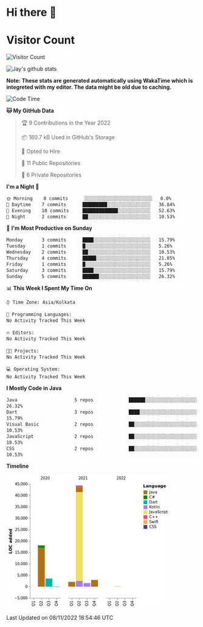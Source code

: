 # Hi there 👋 

# Visitor Count
![Visitor Count](https://profile-counter.glitch.me/jay-buddhdev/count.svg)

![Jay's github stats](https://github-readme-stats.vercel.app/api?username=jay-buddhdev&show_icons=true&theme=chartreuse-dark)

**Note: These stats are generated automatically using WakaTime which is integreted with my editor. The data might be old due to caching.**

<!--START_SECTION:waka-->
![Code Time](http://img.shields.io/badge/Code%20Time-155%20hrs%2017%20mins-blue)

**🐱 My GitHub Data** 

> 🏆 9 Contributions in the Year 2022
 > 
> 📦 160.7 kB Used in GitHub's Storage 
 > 
> 💼 Opted to Hire
 > 
> 📜 11 Public Repositories 
 > 
> 🔑 6 Private Repositories  
 > 
**I'm a Night 🦉** 

```text
🌞 Morning    0 commits      ░░░░░░░░░░░░░░░░░░░░░░░░░   0.0% 
🌆 Daytime    7 commits      █████████░░░░░░░░░░░░░░░░   36.84% 
🌃 Evening    10 commits     █████████████░░░░░░░░░░░░   52.63% 
🌙 Night      2 commits      ██░░░░░░░░░░░░░░░░░░░░░░░   10.53%

```
📅 **I'm Most Productive on Sunday** 

```text
Monday       3 commits      ████░░░░░░░░░░░░░░░░░░░░░   15.79% 
Tuesday      1 commits      █░░░░░░░░░░░░░░░░░░░░░░░░   5.26% 
Wednesday    2 commits      ██░░░░░░░░░░░░░░░░░░░░░░░   10.53% 
Thursday     4 commits      █████░░░░░░░░░░░░░░░░░░░░   21.05% 
Friday       1 commits      █░░░░░░░░░░░░░░░░░░░░░░░░   5.26% 
Saturday     3 commits      ████░░░░░░░░░░░░░░░░░░░░░   15.79% 
Sunday       5 commits      ██████░░░░░░░░░░░░░░░░░░░   26.32%

```


📊 **This Week I Spent My Time On** 

```text
⌚︎ Time Zone: Asia/Kolkata

💬 Programming Languages: 
No Activity Tracked This Week

🔥 Editors: 
No Activity Tracked This Week

🐱‍💻 Projects: 
No Activity Tracked This Week

💻 Operating System: 
No Activity Tracked This Week

```

**I Mostly Code in Java** 

```text
Java                     5 repos             ██████░░░░░░░░░░░░░░░░░░░   26.32% 
Dart                     3 repos             ████░░░░░░░░░░░░░░░░░░░░░   15.79% 
Visual Basic             2 repos             ██░░░░░░░░░░░░░░░░░░░░░░░   10.53% 
JavaScript               2 repos             ██░░░░░░░░░░░░░░░░░░░░░░░   10.53% 
CSS                      2 repos             ██░░░░░░░░░░░░░░░░░░░░░░░   10.53%

```


**Timeline**

![Chart not found](https://raw.githubusercontent.com/jay-buddhdev/jay-buddhdev/master/charts/bar_graph.png) 


 Last Updated on 08/11/2022 18:54:46 UTC
<!--END_SECTION:waka-->


